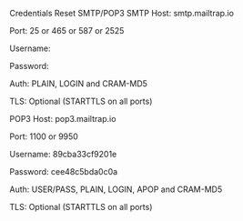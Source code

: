Credentials   Reset SMTP/POP3
SMTP
Host:	smtp.mailtrap.io

Port:	25 or 465 or 587 or 2525

Username:	

Password:	

Auth:	PLAIN, LOGIN and CRAM-MD5

TLS:	Optional (STARTTLS on all ports)

POP3
Host:	pop3.mailtrap.io

Port:	1100 or 9950

Username:	89cba33cf9201e

Password:	cee48c5bda0c0a

Auth:	USER/PASS, PLAIN, LOGIN, APOP and CRAM-MD5

TLS:	Optional (STARTTLS on all ports)
